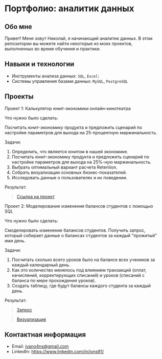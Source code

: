 # Портфолио: аналитик данных

## Обо мне 

Привет! Меня зовут Николай, я начинающий аналитик данных. В этом репозитории вы можете найти некоторые из моих проектов, выполненных во время обучения и практики.
<br>

## Навыки и технологии
- Инструменты анализа данных: ``SQL``, ``Excel``: 
- Системы управления базами данных: ``MySQL``, ``PostgreSQL``

## Проекты
<p> Проект 1: Калькулятор юнит-экономики онлайн-кинотеатра</p>
<p>Что нужно было сделать:<p>
Посчитать юнит-экономику продукта и предложить сценарий по настройке параметров для выхода на 25-процентную маржинальность.

<p>Задачи:<p>

1. Определить, что является юнитом в нашей экономике.
2. Посчитать юнит-экономику продукта и предложить сценарий по настройке параметров для выхода на 25%-ную маржинальность.
3. Выбрать оптимальный вариант расчета Retention. 
4. Собрать визуализации основных бизнес-показателей.
5. Исследовать данные о пользователях и их поведении.

<p>Результат:<p>

> <a href="https://docs.google.com/spreadsheets/d/16Z8sQ-sEPEszBglkeQ11wAdpwC-9e-Wr/edit?usp=sharing&ouid=113066956979487527948&rtpof=true&sd=true">Ссылка на проект</a>


<p>Проект 2: Моделирование изменения балансов студентов с помощью SQL</p> 
<p>Что нужно было сделать:<p>
Смоделировать изменение балансов студентов. Получить запрос, который собирает данные о балансах студентов за каждый "прожитый" ими день.

<p>Задачи:<p>

1. Посчитать сколько всего уроков было на балансе всех учеников за каждый календарный день.
2. Как это количество менялось под влиянием транзакций (оплат, начислений, корректирующих списаний) и уроков (списаний с баланса по мере прохождения уроков).
3. Создать таблицу, где будут балансы каждого студента за каждый день.

<p>Результат:<p>

> <a href="https://github.com/ivanovns91/in4/blob/main/project2">Запрос</a>

> <a href="https://drive.google.com/file/d/18uAWd4hbQ8h0_VJW9c20ecP980tKr-XY/view?usp=sharing">Визуализация</a>

## Контактная информация
- Email: ivano4ns@gmail.com
- LinkedIn: https://www.linkedin.com/in/ivns91/

